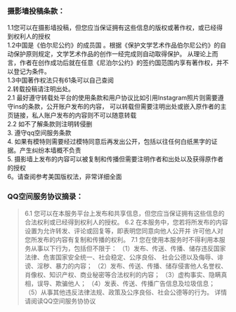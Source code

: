 <!-- 修订条款可能会需要用到markdown语法以及传统html的语法-->
### 摄影墙投稿条款：
1.1您可以在摄影墙投稿，但您应当保证拥有这些信息的版权或著作权，或已经得到权利人的授权</br>
1.2中国是《伯尔尼公约》的成员国 。根据《保护文学艺术作品伯尔尼公约》的自动保护原则规定，文学艺术作品的创作一经完成则自动取得保护。
从理论上而言，作者在创作成功后就在任意《尼泊尔公约》的签约国范围内享有著作权，并不以登记为条件。</br>
1.3中国著作权法只有61条可以自己查阅</br>
2.转载投稿请注明出处。</br>
2.1 最好遵守转载处平台的使用条款和用户协议比如引用Instagram照片则需要遵守ins的条款，公开账户发布的内容，
可以转载但需要注明出处或嵌入原作者的主页链接，私人账户发布的内容则不可以随意转载</br>
2.2 如不了解条款则注明转侵删</br>
3. 遵守qq空间服务条款</br>
4. 如果有模特则需要经过模特同意后再发出公开，包括以往任何白纸黑字的证据。产生纠纷本墙概不负责</br>
5. 摄影墙上发布的内容可以被复制和传播但需要注明作者和出处以及获得原作者的授权</br>
6。请查阅参考美国版权法，非常详细全面</br>
<!--以下摘自https://qzone.qq.com/web/tk.html-->
### QQ空间服务协议摘录：
>6.1 您可以在本服务平台上发布和共享信息，但您应当保证拥有这些信息的合法权利或已经得到权利人的授权。
6.2 在本服务中，您若将所发布的内容设置为允许转发、评论或回复等，即表明您同意向他人公开并
许可他人对您所发布的内容有复制和传播的权利。
7.1 您在使用本服务时不得利用本服务从事以下行为，包括但不限于：
（1）发布、传送、传播、储存违反国家法律、危害国家安全统一、社会稳定、公序良俗、
社会公德以及侮辱、诽谤、淫秽、暴力的内容；
（2）发布、传送、传播、储存侵害他人名誉权、肖像权、知识产权、商业秘密等合法权利的内容；
（3）虚构事实、隐瞒真相，误导、欺骗他人；
（4）发表、传送、传播广告信息及垃圾信息；
（5）从事其他违反法律法规、政策及公序良俗、社会公德等的行为。
详情请阅读QQ空间服务协协议
